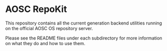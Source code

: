 # AOSC RepoKit

This repository contains all the current generation backend utilities running on the official AOSC OS repository server.

Please see the README files under each subdirectory for more information on what they do and how to use them.
